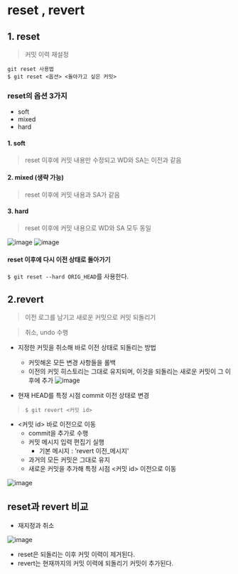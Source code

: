 # reset , revert
## 1. reset
> 커밋 이력 재설정

```git
git reset 사용법
$ git reset <옵션> <돌아가고 싶은 커밋>
```
### reset의 옵션 3가지
- soft
- mixed
- hard

#### 1. soft
> reset 이후에 커밋 내용만 수정되고 WD와 SA는 이전과 같음
#### 2. mixed (생략 가능)
> reset 이후에 커밋 내용과 SA가 같음
#### 3. hard
> reset 이후에 커밋 내용으로 WD와 SA 모두 동일

![image](https://user-images.githubusercontent.com/110793635/204524415-04246373-8608-43e7-a793-9e409fa99d67.png)
![image](https://user-images.githubusercontent.com/110793635/204524473-f0591c68-3553-46a9-b454-ea3332c47d97.png)

#### reset 이후에 다시 이전 상태로 돌아가기
```$ git reset --hard ORIG_HEAD```를 사용한다.

## 2.revert
> 이전 로그를 남기고 새로운 커밋으로 커밋 되돌리기

> 취소, undo 수행
- 지정한 커밋을 취소해 바로 이전 상태로 되돌리는 방법
  - 커밋해온 모든 변경 사항들을 롤백
  - 이전의 커밋 히스토리는 그대로 유지되며, 이것을 되돌리는 새로운 커밋이 그 이후에 추가
![image](https://user-images.githubusercontent.com/110793635/204525156-6f046173-3cbd-4001-89ea-1d50f9f8a288.png)

- 현재 HEAD를 특정 시점 commit 이전 상태로 변경
> ```$ git revert <커밋 id>```
- <커밋 id> 바로 이전으로 이동
  - commit을 추가로 수행
  - 커밋 메시지 입력 편집기 실행
    - 기본 메시지 : 'revert 이전_메시지'
  - 과거의 모든 커밋은 그대로 유지
  - 새로운 커밋을 추가해 특정 시점 <커밋 id> 이전으로 이동

![image](https://user-images.githubusercontent.com/110793635/204525762-b35aa1e0-c0c2-4ef5-98b5-fa0c5ee25181.png)

## reset과 revert 비교
* 재지정과 취소

![image](https://user-images.githubusercontent.com/110793635/204525961-92c04431-3708-49fa-92fb-572a0bfd4005.png)
- reset은 되돌리는 이후 커밋 이력이 제거된다.
- revert는 현재까지의 커밋 이력에 되돌리기 커밋이 추가된다.

